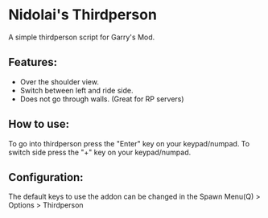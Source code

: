 # Nidolai's Thirdperson

A simple thirdperson script for Garry's Mod.

## Features:
- Over the shoulder view.
- Switch between left and ride side.
- Does not go through walls. (Great for RP servers)

## How to use:
To go into thirdperson press the "Enter" key on your keypad/numpad.
To switch side press the "+" key on your keypad/numpad.

## Configuration:
The default keys to use the addon can be changed in the Spawn Menu(Q) > Options > Thirdperson